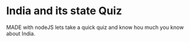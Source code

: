 # India and its state Quiz
MADE with nodeJS lets take a quick quiz and know hou much you know about India.